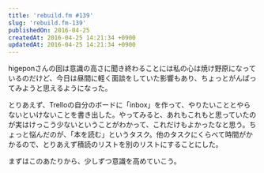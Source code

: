 ```yaml
---
title: 'rebuild.fm #139'
slug: 'rebuild.fm-139'
publishedOn: 2016-04-25
createdAt: 2016-04-25 14:21:34 +0900
updatedAt: 2016-04-25 14:21:34 +0900
---
```

higeponさんの回は意識の高さに聞き終わることには私の心は焼け野原になっているのだけど、今日は昼間に軽く面談をしていた影響もあり、ちょっとがんばってみようと思えるようになった。

とりあえず、Trelloの自分のボードに「inbox」を作って、やりたいこととやらないといけないことを書き出した。やってみると、あれもこれもと思っていたのが実はけっこう少ないということがわかって、これだけもよかったなと思う。ちょっと悩んだのが、「本を読む」というタスク。他のタスクにくらべて時間がかかるので、とりあえず積読のリストを別のリストにすることにした。

まずはこのあたりから、少しずつ意識を高めていこう。

